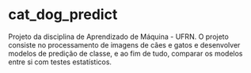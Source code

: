 # cat_dog_predict
Projeto da disciplina de Aprendizado de Máquina - UFRN. O projeto consiste no processamento de imagens de cães e gatos e desenvolver modelos de predição de classe, e ao fim de tudo, comparar os modelos entre si com testes estatísticos.
